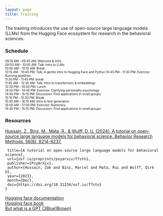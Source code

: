 ```yaml
---
layout: page
title: Training
---
```


The training introduces the use of open-source large language models (LLMs) from the Hugging Face ecosystem for research in the behavioral sciences. 

### Schedule

<font style="font-size:10">09:15 AM - 09:45 AM: Welcome & Intro<br>
09:00 AM - 10:00 AM: Talk: Intro to LLMs<br>
10:00 AM - 10:15 AM: Break<br>
10:15 AM - 10:45 PM: Talk: A gentle intro to Hugging Face and Python
10:45 PM - 11:30 PM: Exercise: Running pipelines<br>
11:30 PM - 11:45 PM: break<br> 
11:45 AM - 12:30 AM: Talk: Intro to transformers & embeddings<br>
12:30 PM - 14:00 PM: Lunch<br>
14:00 PM - 14:45 PM: Exercise: Clarifying personality psychology<br>
14:45 PM - 15:15 PM: Discussion: Find applications in small groups<br>
15:15 PM - 15:30 PM: Break<br>
15:30 AM - 16:15 AM: Intro to text generation<br>
16:00 AM - 17:00 PM: Exercise: Numeracy<br>
14:45 PM - 15:15 PM: Discussion: Find applications in small groups<br>
</font>

### Resources

<a href="https://link.springer.com/article/10.3758/s13428-024-02455-8">Hussain, Z., Binz, M., Mata, R., & Wulff, D. U. (2024). A tutorial on open-source large language models for behavioral science. Behavior Research Methods, 56(8), 8214-8237.</a><br>

```@misc{hussain_binz_mata_wulff_2023,
 title={A tutorial on open-source large language models for behavioral science},
 url={osf.io/preprints/psyarxiv/f7stn},
 publisher={PsyArXiv},
 author={Hussain, Zak and Binz, Marcel and Mata, Rui and Wulff, Dirk U},
 year={2023},
 month={Dec},
 doi={https://doi.org/10.31234/osf.io/f7stn}
}
```

<a href="https://huggingface.co/docs">Hugging face documentation<br>
<a href="https://transformersbook.com/">Hugging face book</a><br>
<a href="https://www.youtube.com/watch?v=wjZofJX0v4M&list=PLZHQObOWTQDNU6R1_67000Dx_ZCJB-3pi&index=5">But what is a GPT (3Blue1Brown)</a><br>


